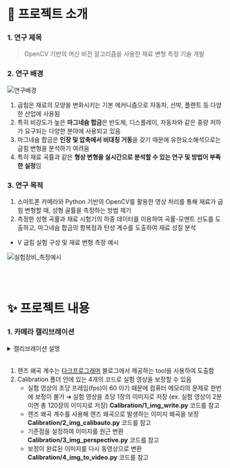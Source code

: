 # 🌱 프로젝트 소개

### 1. 연구 제목
> OpenCV 기반의 머신 비전 알고리즘을 사용한 재료 변형 측정 기술 개발

### 2. 연구 배경

<img width:700px src="https://github.com/dogpaw1230/Measurement_Algorithm/assets/146051611/49b3bca1-e860-4450-aea4-54947fd936b5" alt="연구배경">

<br>

  1. 굽힘은 재료의 모양을 변화시키는 기본 메커니즘으로 자동차, 선박, 플랜트 등 다양한 산업에 사용됨
  2. 특히 비강도가 높은 **마그네슘 합금**은 반도체, 디스플레이, 자동차와 같은 중량 저하가 요구되는 다양한 분야에 사용되고 있음
  3. 마그네슘 합금은 **인장 및 압축에서 비대칭 거동**을 갖기 때문에 유한요소해석으로는 굽힘 변형을 분석하기 여려움
  4. 특히 재료 곡률과 같은 **형상 변형을 실시간으로 분석할 수 있는 연구 및 방법이 부족한 실정**임



### 3. 연구 목적

  1. 스마트폰 카메라와 Python 기반의 OpenCV를 활용한 영상 처리를 통해 재료가 굽힘 변형할 때, 성형 골률을 측정하는 방법 제기
  2. 측정한 성형 곡률과 재료 시험기의 하중 데이터를 이용하여 곡률-모멘트 선도를 도출하고, 마그네슘 합금의 항복점과 탄성 계수를 도출하여 재료 성질 분석

- V 굽힘 실험 구성 및 재료 변형 측정 예시
  
<img width:700px src="https://github.com/dogpaw1230/Measurement_Algorithm/assets/146051611/4d73979d-2901-4dbe-817f-ae1d16c9139a" alt="실험장비_측정예시">

<br><br>


# ✨ 프로젝트 내용

### 1. 카메라 캘리브레이션

<details>
  <summary>캘리브레이션 설명</summary>
    <img width:700px src="https://github.com/dogpaw1230/Measurement_Algorithm/assets/146051611/d7a1b930-0130-4d22-a7d0-09c76e3a072f" alt="카메라캘리브레이션">
    <img width:700px src="https://github.com/dogpaw1230/Measurement_Algorithm/assets/146051611/c9d903ad-9b4a-470b-be74-4f781d57d324" alt="카메라캘리브레이션">
    <img width:700px src="https://github.com/dogpaw1230/Measurement_Algorithm/assets/146051611/e844472b-8ba2-4e5d-8493-27b783b5ed49" alt="카메라캘리브레이션">
</details>

<br>

  1. 렌즈 왜곡 계수는 [다크프로그래머](https://darkpgmr.tistory.com/32) 블로그에서 제공하는 tool을 사용하여 도출함
  2. Calibration 폴더 안에 있는 4개의 코드로 실험 영상을 보정할 수 있음
     - 실험 영상의 초당 프레임(fps)이 60 이기 때문에 컴퓨터 메모리의 문제로 한번에 보정이 불가
       ➔ 실험 영상을 초당 1장의 이미지로 저장 (ex. 실험 영상이 2분이면 총 120장의 이미지로 저장) **Calibration/1_img_write.py** 코드를 참고
     - 렌즈 왜곡 계수를 사용해 렌즈 왜곡으로 발생하는 이미지 왜곡을 보정 **Calibration/2_img_calibauto.py** 코드를 참고
     - 기준점을 설정하여 이미지를 원근 변환 **Calibration/3_img_perspective.py** 코드를 참고
     - 보정이 완료된 이미지를 다시 동영상으로 변환 **Calibration/4_img_to_video.py** 코드를 참고
